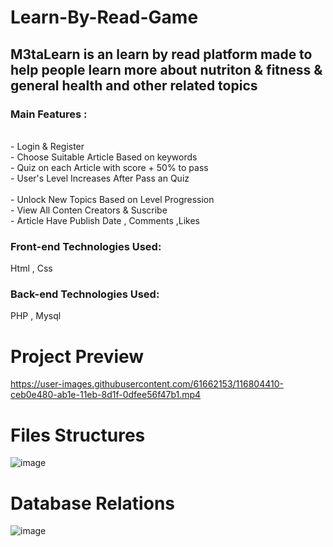 # Learn-By-Read-Game
## M3taLearn is an learn by read platform made to help people learn more about nutriton & fitness & general health  and other related topics 
### Main Features :
<br>- Login  &amp; Register
<br>- Choose Suitable Article Based on keywords 
<br>- Quiz on each Article with score + 50% to pass
<br>- User's Level Increases After Pass an Quiz  
<br>- Unlock New Topics Based on Level Progression
<br>- View All  Conten Creators & Suscribe 
<br>- Article Have Publish Date , Comments ,Likes
### Front-end Technologies Used: 
Html , Css <br>
### Back-end Technologies Used:  
PHP ,  Mysql <br>
# Project Preview 
https://user-images.githubusercontent.com/61662153/116804410-ceb0e480-ab1e-11eb-8d1f-0dfee56f47b1.mp4

# Files Structures
![image](https://user-images.githubusercontent.com/61662153/116804487-6f070900-ab1f-11eb-907a-db7ae0c3520b.png)

# Database Relations
![image](https://user-images.githubusercontent.com/61662153/116804500-8b0aaa80-ab1f-11eb-82ed-cec31488514b.png)
